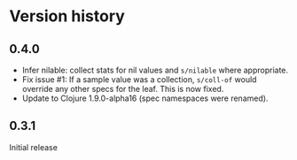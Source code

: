 # Version history

## 0.4.0

* Infer nilable: collect stats for nil values and `s/nilable` where
  appropriate.
* Fix issue #1: If a sample value was a collection, `s/coll-of` would
  override any other specs for the leaf. This is now fixed.
* Update to Clojure 1.9.0-alpha16 (spec namespaces were renamed).

## 0.3.1

Initial release
